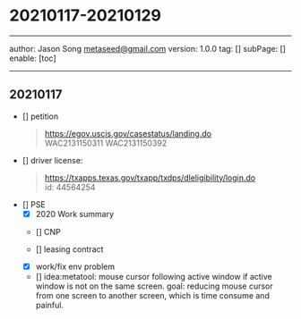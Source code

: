 # 20210117-20210129
---
author: Jason Song <metaseed@gmail.com>
version: 1.0.0
tag: []
subPage: []
enable: [toc]

---
## 20210117
- [] petition
    > https://egov.uscis.gov/casestatus/landing.do   
    > WAC2131150311
    > WAC2131150392
- [] driver license:   
  > https://txapps.texas.gov/txapp/txdps/dleligibility/login.do  
  > id: 44564254
- [] PSE
     - [x] 2020 Work summary
     - [] CNP

  - [] leasing contract
  - [x] work/fix env problem
  - [] idea:metatool: mouse cursor following active window if active window is not on the same screen. goal: reducing mouse cursor from one screen to another screen, which is time consume and painful.
